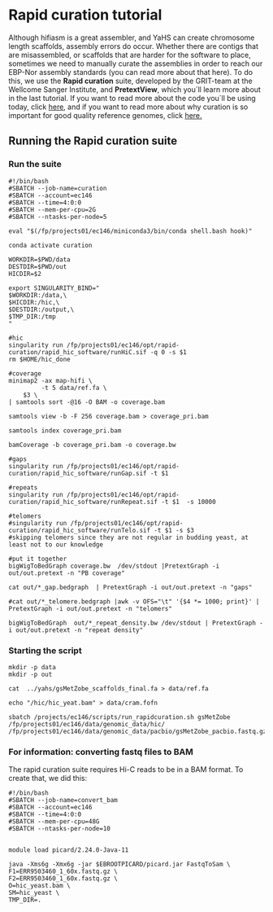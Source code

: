 # Rapid curation tutorial

Although hifiasm is a great assembler, and YaHS can create chromosome length scaffolds, assembly errors do occur. Whether there are contigs that are misassembled, or scaffolds that are harder for the software to place, sometimes we need to manually curate the assemblies in order to reach our EBP-Nor assembly standards (you can read more about that here). To do this, we use the **Rapid curation** suite, developed by the GRIT-team at the Wellcome Sanger Institute, and **PretextView**, which you´ll learn more about in the last tutorial. If you want to read more about the code you´ll be using today, click [here](https://gitlab.com/wtsi-grit/rapid-curation/-/blob/main/README_software.md), and if you want to read more about why curation is so important for good quality reference genomes, click [here.](https://academic.oup.com/gigascience/article/10/1/giaa153/6072294) 

## Running the Rapid curation suite

### Run the suite

```
#!/bin/bash
#SBATCH --job-name=curation
#SBATCH --account=ec146
#SBATCH --time=4:0:0
#SBATCH --mem-per-cpu=2G
#SBATCH --ntasks-per-node=5

eval "$(/fp/projects01/ec146/miniconda3/bin/conda shell.bash hook)" 

conda activate curation

WORKDIR=$PWD/data
DESTDIR=$PWD/out
HICDIR=$2

export SINGULARITY_BIND="
$WORKDIR:/data,\
$HICDIR:/hic,\
$DESTDIR:/output,\
$TMP_DIR:/tmp
"

#hic
singularity run /fp/projects01/ec146/opt/rapid-curation/rapid_hic_software/runHiC.sif -q 0 -s $1
rm $HOME/hic_done

#coverage
minimap2 -ax map-hifi \
         -t 5 data/ref.fa \
	$3 \
| samtools sort -@16 -O BAM -o coverage.bam

samtools view -b -F 256 coverage.bam > coverage_pri.bam

samtools index coverage_pri.bam

bamCoverage -b coverage_pri.bam -o coverage.bw

#gaps
singularity run /fp/projects01/ec146/opt/rapid-curation/rapid_hic_software/runGap.sif -t $1

#repeats
singularity run /fp/projects01/ec146/opt/rapid-curation/rapid_hic_software/runRepeat.sif -t $1  -s 10000

#telomers
#singularity run /fp/projects01/ec146/opt/rapid-curation/rapid_hic_software/runTelo.sif -t $1 -s $3
#skipping telomers since they are not regular in budding yeast, at least not to our knowledge

#put it together
bigWigToBedGraph coverage.bw  /dev/stdout |PretextGraph -i out/out.pretext -n "PB coverage"

cat out/*_gap.bedgraph  | PretextGraph -i out/out.pretext -n "gaps"

#cat out/*_telomere.bedgraph |awk -v OFS="\t" '{$4 *= 1000; print}' | PretextGraph -i out/out.pretext -n "telomers"

bigWigToBedGraph  out/*_repeat_density.bw /dev/stdout | PretextGraph -i out/out.pretext -n "repeat density"
```


### Starting the script

```
mkdir -p data
mkdir -p out

cat  ../yahs/gsMetZobe_scaffolds_final.fa > data/ref.fa 

echo "/hic/hic_yeat.bam" > data/cram.fofn

sbatch /projects/ec146/scripts/run_rapidcuration.sh gsMetZobe /fp/projects01/ec146/data/genomic_data/hic/  /fp/projects01/ec146/data/genomic_data/pacbio/gsMetZobe_pacbio.fastq.gz
```


### For information: converting fastq files to BAM
The rapid curation suite requires Hi-C reads to be in a BAM format. To create that, we did this:
```
#!/bin/bash
#SBATCH --job-name=convert_bam
#SBATCH --account=ec146
#SBATCH --time=4:0:0
#SBATCH --mem-per-cpu=48G
#SBATCH --ntasks-per-node=10


module load picard/2.24.0-Java-11

java -Xms6g -Xmx6g -jar $EBROOTPICARD/picard.jar FastqToSam \
F1=ERR9503460_1_60x.fastq.gz \
F2=ERR9503460_1_60x.fastq.gz \
O=hic_yeast.bam \
SM=hic_yeast \
TMP_DIR=.
```

